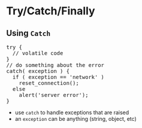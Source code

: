 # Try/Catch/Finally
## Using `Catch`

<pre class="code javascript" >
try {
  // volatile code
}
// do something about the error
catch( exception ) {
  if ( exception == 'network' )
    reset_connection();
  else
    alert('server error');
}
</pre>

* use `catch` to handle exceptions that are raised
* an `exception` can be anything (string, object, etc)